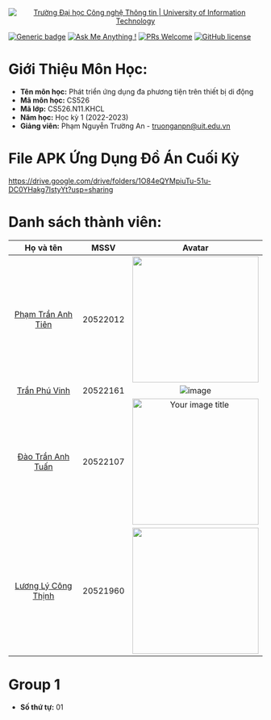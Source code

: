 <!-- Banner -->
<p align="center">
  <a href="https://www.uit.edu.vn/" title="Trường Đại học Công nghệ Thông tin" style="border: none;">
    <img src="https://i.imgur.com/WmMnSRt.png" alt="Trường Đại học Công nghệ Thông tin | University of Information Technology">
  </a>
</p>

[![Generic badge](https://img.shields.io/badge/Status-working-<COLOR>.svg)](https://shields.io/)
[![Ask Me Anything !](https://img.shields.io/badge/Ask%20me-anything-1abc9c.svg)](https://github.com/anhquan075/CS114.L22.KHCL/issues/new)
[![PRs Welcome](https://img.shields.io/badge/PRs-welcome-brightgreen.svg?style=flat-square)](http://makeapullrequest.com)
[![GitHub license](https://img.shields.io/github/license/Naereen/StrapDown.js.svg)](https://github.com/anhquan075/CS114.L22.KHCL/blob/master/LICENSE)


# Giới Thiệu Môn Học:
* __Tên môn học:__ Phát triển ứng dụng đa phương tiện trên thiết bị di động
* __Mã môn học:__ CS526
* __Mã lớp:__ CS526.N11.KHCL
* __Năm học:__ Học kỳ 1 (2022-2023)
* __Giảng viên:__ Phạm Nguyễn Trường An - <truonganpn@uit.edu.vn>

# File APK Ứng Dụng Đồ Án Cuối Kỳ
https://drive.google.com/drive/folders/1O84eQYMpiuTu-51u-DC0YHakg7IstyYt?usp=sharing

# Danh sách thành viên:
| Họ và tên      | MSSV | Avatar |
| :---:        |    :----:   |          :---: |
| [Phạm Trần Anh Tiên](https://github.com/ptatien0307)      | 20522012       | <img src="https://user-images.githubusercontent.com/79583501/198209075-a360d340-2f0f-42d6-b5da-0cbc6d53c019.png" width="250" />  |
| [Trần Phú Vinh](https://github.com/Zrmikstri "Vinh's github")      | 20522161       | ![image](https://media.discordapp.net/attachments/945132357487329360/996334585371697232/unknown.png)  |
| [Đào Trần Anh Tuấn](https://github.com/daotrananhtuan09102002 "Tuấn's github")   | 20522107        | <img src="https://media.discordapp.net/attachments/945132357487329360/996332249215684678/31aa9a0333bcf0e2a9ad.jpg" alt="Your image title" width="250"/>|  
| [Lương Lý Công Thịnh](https://github.com/llcthinh2103 "Thịnh's github")      | 20521960       | <img src="https://user-images.githubusercontent.com/79445118/198209739-a5a1b513-affc-4929-87a8-c42b6c96df60.jpg" width="250" /> |

# Group 1
* __Số thứ tự:__ 01


